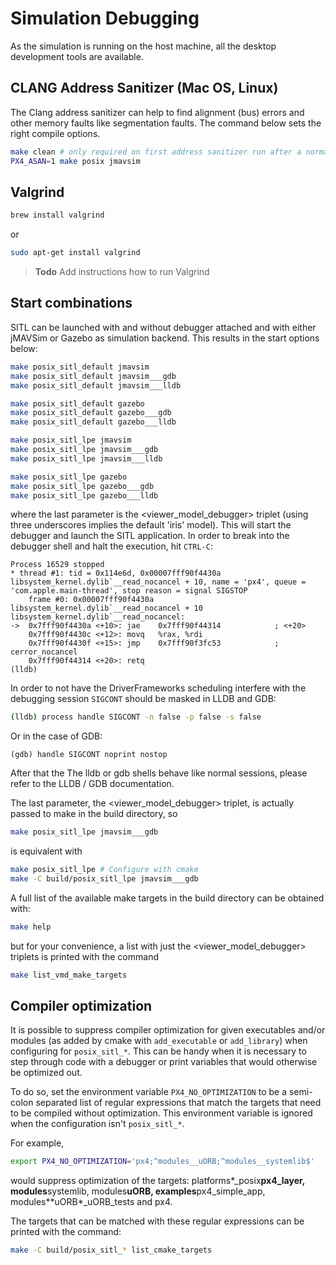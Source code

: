 # Simulation Debugging

As the simulation is running on the host machine, all the desktop development tools are available.

## CLANG Address Sanitizer (Mac OS, Linux)

The Clang address sanitizer can help to find alignment (bus) errors and other memory faults like segmentation faults. The command below sets the right compile options.

```sh
make clean # only required on first address sanitizer run after a normal build
PX4_ASAN=1 make posix jmavsim
```

## Valgrind

```sh
brew install valgrind
```

or

```sh
sudo apt-get install valgrind
```

> **Todo** Add instructions how to run Valgrind

## Start combinations

SITL can be launched with and without debugger attached and with either jMAVSim or Gazebo as simulation backend. This results in the start options below:

```sh
make posix_sitl_default jmavsim
make posix_sitl_default jmavsim___gdb
make posix_sitl_default jmavsim___lldb

make posix_sitl_default gazebo
make posix_sitl_default gazebo___gdb
make posix_sitl_default gazebo___lldb

make posix_sitl_lpe jmavsim
make posix_sitl_lpe jmavsim___gdb
make posix_sitl_lpe jmavsim___lldb

make posix_sitl_lpe gazebo
make posix_sitl_lpe gazebo___gdb
make posix_sitl_lpe gazebo___lldb
```

where the last parameter is the &lt;viewer\_model\_debugger&gt; triplet (using three underscores implies the default 'iris' model). This will start the debugger and launch the SITL application. In order to break into the debugger shell and halt the execution, hit ```CTRL-C```:

```gdb
Process 16529 stopped
* thread #1: tid = 0x114e6d, 0x00007fff90f4430a libsystem_kernel.dylib`__read_nocancel + 10, name = 'px4', queue = 'com.apple.main-thread', stop reason = signal SIGSTOP
    frame #0: 0x00007fff90f4430a libsystem_kernel.dylib`__read_nocancel + 10
libsystem_kernel.dylib`__read_nocancel:
->  0x7fff90f4430a <+10>: jae    0x7fff90f44314            ; <+20>
    0x7fff90f4430c <+12>: movq   %rax, %rdi
    0x7fff90f4430f <+15>: jmp    0x7fff90f3fc53            ; cerror_nocancel
    0x7fff90f44314 <+20>: retq
(lldb) 
```

In order to not have the DriverFrameworks scheduling interfere with the debugging session ```SIGCONT``` should be masked in LLDB and GDB:

```bash
(lldb) process handle SIGCONT -n false -p false -s false
```

Or in the case of GDB:

    (gdb) handle SIGCONT noprint nostop
    

After that the The lldb or gdb shells behave like normal sessions, please refer to the LLDB / GDB documentation.

The last parameter, the &lt;viewer\_model\_debugger&gt; triplet, is actually passed to make in the build directory, so

```sh
make posix_sitl_lpe jmavsim___gdb
```

is equivalent with

```sh
make posix_sitl_lpe # Configure with cmake
make -C build/posix_sitl_lpe jmavsim___gdb
```

A full list of the available make targets in the build directory can be obtained with:

```sh
make help
```

but for your convenience, a list with just the &lt;viewer\_model\_debugger&gt; triplets is printed with the command

```sh
make list_vmd_make_targets
```

## Compiler optimization

It is possible to suppress compiler optimization for given executables and/or modules (as added by cmake with `add_executable` or `add_library`) when configuring for `posix_sitl_*`. This can be handy when it is necessary to step through code with a debugger or print variables that would otherwise be optimized out.

To do so, set the environment variable `PX4_NO_OPTIMIZATION` to be a semi-colon separated list of regular expressions that match the targets that need to be compiled without optimization. This environment variable is ignored when the configuration isn't `posix_sitl_*`.

For example,

```sh
export PX4_NO_OPTIMIZATION='px4;^modules__uORB;^modules__systemlib$'
```

would suppress optimization of the targets: platforms*\_posix**px4\_layer, modules**systemlib, modules**uORB, examples**px4\_simple\_app, modules**uORB*\_uORB\_tests and px4.

The targets that can be matched with these regular expressions can be printed with the command:

```sh
make -C build/posix_sitl_* list_cmake_targets
```
